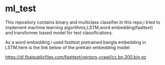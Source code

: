 # ml_test

This repository contains binary and multiclass classifier.In this repo,i tried to implement machine learning algorithms,LSTM,word embedding(fasttext) and transformer based model for text classifications.

As a word embedding i used fasttest pretrained bangla embedding in LSTM.here is the link below of the pretrain embedding model

https://dl.fbaipublicfiles.com/fasttext/vectors-crawl/cc.bn.300.bin.gz
